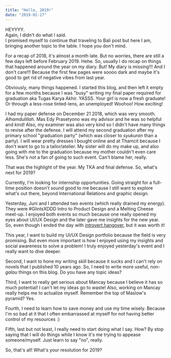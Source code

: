 ```yaml
---
title: "Hello, 2019!"
date: "2019-01-27"
---
```


HEYYYY.  
Again, I didn't do what I said.  
I promised myself to continue that traveling to Bali post but here I am, bringing another topic to the table. I hope you don't mind.

For a recap of 2018, it's almost a month late. But no worries, there are still a few days left before February 2019. Hehe. So, usually I do recap on things that happened around the year on my diary. But! My diary is missing!!! And I don't care!!! Because the first few pages were soooo dark and maybe it's good to get rid of negative vibes from last year.

Obviously, many things happened. I started this blog, and then left it empty for a few months because I was "busy" writing my final paper required for graduation aka Tugas Karya Akhir. YASSS. Your girl is now a fresh graduate! Or through a less-rose tinted-lens, an unemployed! Woohoo! How exciting!

<!--more-->

I had my paper defense on December 21 2018, which was very smooth. _Alhamdulillah_. Mas Edy Prasetyono was my advisor and he was so helpful and kind! Also, my examiner was also very kind so I didn't have many things to revise after the defense. I will attend my second graduation after my primary school "graduation party" (which was closer to _syukuran_ than a party). I will wear pretty dresses I bought online and at Thamcit because I don't want to go to a tailor/atelier. My sister will do my make up, and also going with me to the graduation because my mother couldn't even care less. She's not a fan of going to such event. Can't blame her, really.

That was the highlight of the year. My TKA and final defense. So, what's next for 2019?

Currently, I'm looking for internship opportunities. Going straight for a full-time position doesn't sound good to me because I still want to explore what's out there, beyond International Relations and graphic design.

Yesterday, Juni and I attended two events (which really drained my energy). They were #GlintsXDDD Intro to Product Design and a Melting Cheese meet-up. I enjoyed both events so much because one really opened my eyes about UI/UX Design and the later gave me insights for the new year. So, even though I ended the day with [introvert hangover](https://introvertdear.com/news/introvert-hangover-signs/), but it was worth it!

This year, I want to build my UI/UX Design portfolio because the field is very promising. But even more important is how I enjoyed using my insights and social awareness to solve a problem! I truly enjoyed yesterday's event and I really want to dive deeper.

Second, I want to hone my writing skill because it sucks and I can't rely on novels that I published 10 years ago. So, I need to write more useful, non-_galau_ things on this blog. Do you have any topic ideas?

Third, I want to really get serious about Mancay because I believe it has so much potential! I can't let my ideas go to waste! Also, working on Mancay really helps me to actualize myself. Remember the top of Maslow's pyramid? Yes.

Fourth, I need to learn how to save money and use my time wisely. Because I'm so bad at it that I often embarrassed at myself for not having better control of my resources :)

Fifth, last but not least, I really need to start doing what I say. How? By stop saying that I will do things while I know it's me trying to appease someone/myself. Just learn to say "no", really.

So, that's all! What's your resolution for 2019?
